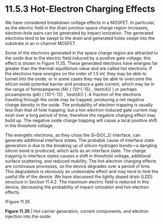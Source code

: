 # 11.5.3 Hot-Electron Charging Effects

We have considered breakdown voltage effects in a MOSFET. In particular, as the electric field in the drain junction space charge region increases, electron–hole pairs can be generated by impact ionization. The generated electrons tend to be swept to the drain and generated holes swept into the substrate in an n-channel MOSFET.

Some of the electrons generated in the space charge region are attracted to the oxide due to the electric field induced by a positive gate voltage; this effect is shown in Figure 11.35. These generated electrons have energies far greater than the thermal-equilibrium value and are called hot electrons. If the electrons have energies on the order of 1.5 eV, they may be able to tunnel into the oxide; or in some cases they may be able to overcome the silicon oxide potential barrier and produce a gate current, which may be in the range of femtoamperes (fA) \( (10^{-15} \, \text{A}) \) or perhaps picoamperes (pA) \( (10^{-12} \, \text{A}) \). A fraction of the electrons traveling through the oxide may be trapped, producing a net negative charge density in the oxide. The probability of electron trapping is usually less than that of hole trapping; but a hot-electron-induced gate current may exist over a long period of time, therefore the negative charging effect may build up. The negative oxide charge trapping will cause a local positive shift in the threshold voltage.

The energetic electrons, as they cross the Si–SiO\(_2\) interface, can generate additional interface states. The probable cause of interface state generation is due to the breaking up of silicon-hydrogen bonds—a dangling silicon bond is produced, which acts as an interface state. The charge trapping in interface states causes a shift in threshold voltage, additional surface scattering, and reduced mobility. The hot-electron charging effects are continuous processes, so the device degrades over a period of time. This degradation is obviously an undesirable effect and may tend to limit the useful life of the device. We have discussed the lightly doped drain (LDD) structure in Section 11.4.2. The maximum electric field is reduced in this device, decreasing the probability of impact ionization and hot-electron effects.

!Figure 11.35

**Figure 11.35** | Hot carrier generation, current components, and electron injection into the oxide.